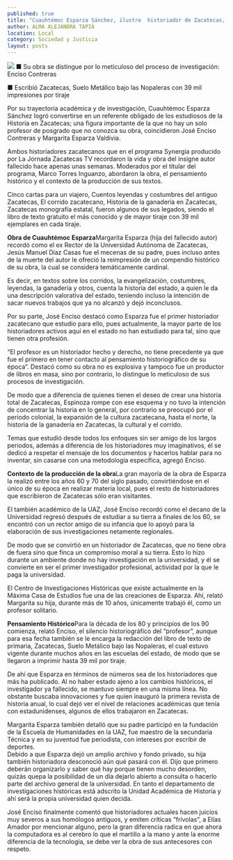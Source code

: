 ```yaml
---
published: true
title: "Cuauhtémoc Esparza Sánchez, ilustre  historiador de Zacatecas, reconocen"
author: ALMA ALEJANDRA TAPIA
location: Local
category: Sociedad y Justicia
layout: posts
---
```


![](http://i.imgur.com/BJD1kegm.jpg)
■ Su obra se distingue por lo meticuloso del proceso de investigación: Enciso Contreras

■ Escribió Zacatecas, Suelo Metálico bajo las Nopaleras con 39 mil impresiones por tiraje

Por su trayectoria académica y de investigación, Cuauhtémoc Esparza Sánchez logró convertirse en un referente obligado de los estudiosos de la Historia en Zacatecas; una figura importante de la que no hay un solo profesor de posgrado que no conozca su obra, coincidieron José Enciso Contreras y Margarita Esparza Valdivia.

Ambos historiadores zacatecanos que en el programa Synergia producido por La Jornada Zacatecas TV recordaron la vida y obra del insigne autor fallecido hace apenas unas semanas. Moderados por el titular del programa, Marco Torres Inguanzo, abordaron la obra, el pensamiento histórico y el contexto de la producción de sus textos. 

Cinco cartas para un viajero, Cuentos leyendas y costumbres del antiguo Zacatecas, El corrido zacatecano, Historia de la ganadería en Zacatecas, Zacatecas monografía estatal, fueron algunos de sus legados, siendo el libro de texto gratuito el más conocido y de mayor tiraje con 39 mil ejemplares en cada tiraje.

**Obra de Cuauhtémoc Esparza**Margarita Esparza (hija del fallecido autor) recordó como el ex Rector de la Universidad Autónoma de Zacatecas, Jesús Manuel Díaz Casas fue el mecenas de su padre, pues incluso antes de la muerte del autor le ofreció la reimpresión de un compendio histórico de su obra, la cual se considera temáticamente cardinal.

Es decir, en textos sobre los corridos, la evangelización, costumbres, leyendas, la ganadería y otros, cuenta la historia del estado, a quien le da una descripción valorativa del estado, teniendo incluso la intención de sacar nuevos trabajos que ya no alcanzó y dejó inconclusos.

Por su parte, José Enciso destacó como Esparza fue el primer historiador zacatecano que estudio para ello, pues actualmente, la mayor parte de los historiadores activos aquí en el estado no han estudiado para tal, sino que tienen otra profesión. 

“El profesor es un historiador hecho y derecho, no tiene precedente ya que fue el primero en tener contacto al pensamiento historiográfico de su época”. Destacó como su obra no es explosiva y tampoco fue un productor de libros en masa, sino por contrario, lo distingue lo meticuloso de sus procesos de investigación.

De modo que a diferencia de quienes tienen el deseo de crear una historia total de Zacatecas, Espinoza rompe con ese esquema y no tuvo la intención de concentrar la historia en lo general, por contrario se preocupó por el periodo colonial, la expansión de la cultura zacatecana, hasta el norte, la historia de la ganadería en Zacatecas, la cultural y el corrido.

Temas que estudió desde todos los enfoques sin ser amigo de los largos periodos, además a diferencia de los historiadores muy imaginativos, él se dedicó a respetar el mensaje de los documentos y hacerlos hablar para no inventar, sin casarse con una metodología específica, agregó Enciso.

**Contexto de la producción de la obra**La gran mayoría de la obra de Esparza la realizó entre los años 60 y 70 del siglo pasado, convirtiéndose en el único de su época en realizar materia local, pues el resto de historiadores que escribieron de Zacatecas sólo eran visitantes.

El también académico de la UAZ, José Enciso recordó como el decano de la Universidad regresó después de estudiar a su tierra a finales de los 60, se encontró con un rector amigo de su infancia que lo apoyó para la elaboración de sus investigaciones netamente regionales.

De modo que se convirtió en un historiador de Zacatecas, que no tiene obra de fuera sino que finca un compromiso moral a su tierra. Esto lo hizo durante un ambiente donde no hay investigación en la universidad, y él se convierte en ser el primer investigador profesional, actividad por la que le paga la universidad.

El Centro de Investigaciones Históricas que existe actualmente en la Máxima Casa de Estudios fue una de las creaciones de Esparza. Ahí, relató Margarita su hija, durante más de 10 años, únicamente trabajó él, como un profesor solitario. 

**Pensamiento Histórico**Para la década de los 80 y principios de los 90 comienza, relató Enciso, el silencio historiográfico del “profesor”, aunque para esa fecha también se le encarga la redacción del libro de texto de primaria, Zacatecas, Suelo Metálico bajo las Nopaleras, el cual estuvo vigente durante muchos años en las escuelas del estado, de modo que se llegaron a imprimir hasta 39 mil por tiraje.

De ahí que Esparza en términos de números sea de los historiadores que más ha publicado. Al no haber estado ajeno a los cambios históricos, el investigador ya fallecido, se mantuvo siempre en una misma línea. No obstante buscaba innovaciones y fue quien inauguró la primera revista de historia anual, lo cual dejó ver el nivel de relaciones académicas que tenía con estadunidenses, algunos de ellos trabajaron en Zacatecas.

Margarita Esparza también detalló que su padre participó en la fundación de la 
Escuela de Humanidades en la UAZ, fue maestro de la secundaria Técnica y en su juventud fue periodista, con intereses por escribir de deportes.  
Debido a que Esparza dejó un amplio archivo y fondo privado, su hija también historiadora desconoció aún qué pasará con él. Dijo que primero deberán organizarlo y saber qué hay porque tienen mucho desorden, quizás quepa la posibilidad de un día dejarlo abierto a consulta o hacerlo parte del archivo general de la universidad. En tanto el departamento de investigaciones históricas está adscrito la Unidad Académica de Historia y ahí será la propia universidad quien decida.

José Enciso finalmente comentó que historiadores actuales hacen juicios muy severos a sus homólogos antiguos, y emiten críticas “frívolas”, a Elías Amador por mencionar alguno, pero la gran diferencia radica en que ahora la computadora es al cerebro lo que el martillo a la mano y ante la enorme diferencia de la tecnología, se debe ver la obra de sus antecesores con respeto.
